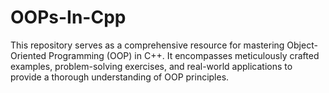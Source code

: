 # OOPs-In-Cpp
This repository serves as a comprehensive resource for mastering Object-Oriented Programming (OOP) in C++. It encompasses meticulously crafted examples, problem-solving exercises, and real-world applications to provide a thorough understanding of OOP principles.
